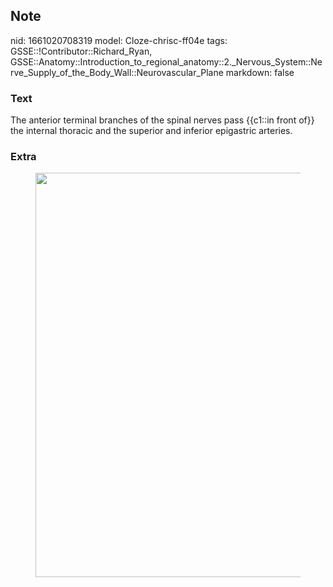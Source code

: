 ## Note
nid: 1661020708319
model: Cloze-chrisc-ff04e
tags: GSSE::!Contributor::Richard_Ryan, GSSE::Anatomy::Introduction_to_regional_anatomy::2._Nervous_System::Nerve_Supply_of_the_Body_Wall::Neurovascular_Plane
markdown: false

### Text
<div class='toggle'>
  The anterior terminal branches of the spinal nerves pass {{c1::in
  front of}} the internal thoracic and the superior and inferior
  epigastric arteries.
</div>

### Extra
<figure id="cc4192e5-94ab-412b-b20f-a0b4791f292a" class="image">
  <a href= 
  "Neurovascular%20Plane%20d5b05321e2a14065a36a4cebe925b6c0/Untitled.png">
  <img style="width:647px" src= 
  "09eb9c23c106d3d4b0331be714c4aded4d1532c0.png"></a>
</figure>
